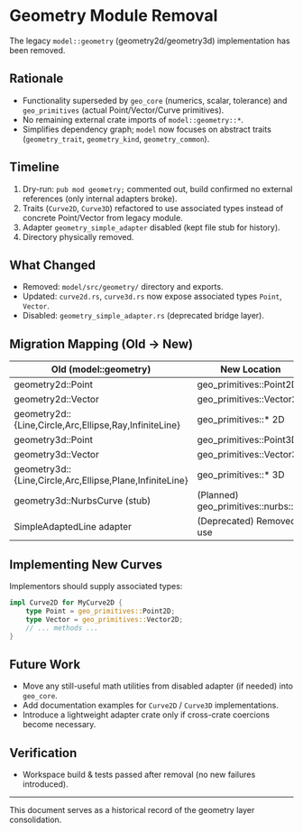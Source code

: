# Geometry Module Removal

The legacy `model::geometry` (geometry2d/geometry3d) implementation has been removed.

## Rationale
- Functionality superseded by `geo_core` (numerics, scalar, tolerance) and `geo_primitives` (actual Point/Vector/Curve primitives).
- No remaining external crate imports of `model::geometry::*`.
- Simplifies dependency graph; `model` now focuses on abstract traits (`geometry_trait`, `geometry_kind`, `geometry_common`).

## Timeline
1. Dry-run: `pub mod geometry;` commented out, build confirmed no external references (only internal adapters broke).
2. Traits (`Curve2D`, `Curve3D`) refactored to use associated types instead of concrete Point/Vector from legacy module.
3. Adapter `geometry_simple_adapter` disabled (kept file stub for history).
4. Directory physically removed.

## What Changed
- Removed: `model/src/geometry/` directory and exports.
- Updated: `curve2d.rs`, `curve3d.rs` now expose associated types `Point`, `Vector`.
- Disabled: `geometry_simple_adapter.rs` (deprecated bridge layer).

## Migration Mapping (Old -> New)
| Old (model::geometry) | New Location |
|-----------------------|-------------|
| geometry2d::Point     | geo_primitives::Point2D |
| geometry2d::Vector    | geo_primitives::Vector2D |
| geometry2d::{Line,Circle,Arc,Ellipse,Ray,InfiniteLine} | geo_primitives::* 2D |
| geometry3d::Point     | geo_primitives::Point3D |
| geometry3d::Vector    | geo_primitives::Vector3D |
| geometry3d::{Line,Circle,Arc,Ellipse,Plane,InfiniteLine} | geo_primitives::* 3D |
| geometry3d::NurbsCurve (stub) | (Planned) geo_primitives::nurbs::* |
| SimpleAdaptedLine adapter | (Deprecated) Removed use |

## Implementing New Curves
Implementors should supply associated types:
```rust
impl Curve2D for MyCurve2D {
    type Point = geo_primitives::Point2D;
    type Vector = geo_primitives::Vector2D;
    // ... methods ...
}
```

## Future Work
- Move any still-useful math utilities from disabled adapter (if needed) into `geo_core`.
- Add documentation examples for `Curve2D` / `Curve3D` implementations.
- Introduce a lightweight adapter crate only if cross-crate coercions become necessary.

## Verification
- Workspace build & tests passed after removal (no new failures introduced).

---
This document serves as a historical record of the geometry layer consolidation.
